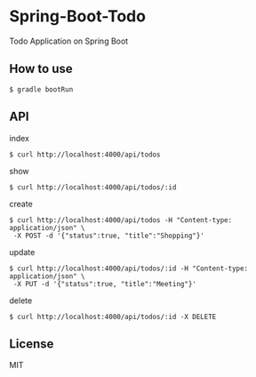 # Spring-Boot-Todo
Todo Application on Spring Boot

## How to use
```
$ gradle bootRun
```

## API
index
```
$ curl http://localhost:4000/api/todos
```

show
```
$ curl http://localhost:4000/api/todos/:id
```

create
```
$ curl http://localhost:4000/api/todos -H "Content-type: application/json" \
 -X POST -d '{"status":true, "title":"Shopping"}'
```

update
```
$ curl http://localhost:4000/api/todos/:id -H "Content-type: application/json" \
 -X PUT -d '{"status":true, "title":"Meeting"}'
```

delete
```
$ curl http://localhost:4000/api/todos/:id -X DELETE
```

## License
MIT
